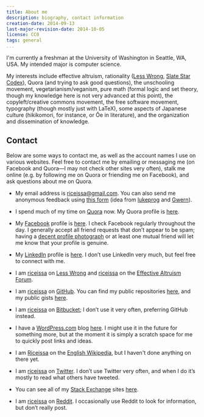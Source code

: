 ```yaml
---
title: About me
description: biography, contact information
creation-date: 2014-09-13
last-major-revision-date: 2014-10-05
license: CC0
tags: general
...
```


I'm currently a freshman at the University of Washington in Seattle, WA, USA.
My intended major is computer science.

My interests include effective altruism, rationality ([Less Wrong](http://lesswrong.com), [Slate Star Codex](http://slatestarcodex.com/)), Quora (and trying to ask good questions), the unschooling movement, vegetarianism/veganism, pure math (formal logic and set theory, though my knowledge here is not very advanced at this point), the copyleft/creative commons movement, the free software movement, typography (though mostly just with LaTeX), some aspects of Japanese culture (hikikomori, for instance, or Ōe in literature), and the organization and dissemination of knowledge.

## Contact

Below are some ways to contact me, as well as the account names I use on various websites.
Feel free to contact me by emailing or messaging me (on Facebook and Quora—I may not check other sites very often), stalk me online (e.g. by following me on Quora or friending me on Facebook), and ask questions about me on Quora.

- My email address is [riceissa@gmail.com](mailto:riceissa@gmail.com).
You can also send me anonymous feedback using [this form](https://docs.google.com/forms/d/1AbwmuMIyzB5X7P4ysL71vGD4WnMxsCKsAZULLc0X7V0/viewform?usp=send_form) (idea from [lukeprog](http://lesswrong.com/lw/8bt/tell_me_what_you_think_of_me/) and [Gwern](http://www.gwern.net/About#anonymous-feedback)).

- I spend much of my time on [Quora](https://quora.com) now.
My Quora profile is [here](https://www.quora.com/Issa-Rice).

- My [Facebook](https://www.facebook.com/) profile is [here](https://www.facebook.com/riceissa).
I check Facebook regularly throughout the day.
I generally accept all friend requests that don’t appear to be spam; having a [decent profile photograph](http://info.cognitomentoring.org/wiki/Using_Facebook_effectively#Profile_photograph) or at least one mutual friend will let me know that your profile is genuine.

- My [LinkedIn](https://www.linkedin.com/) profile is [here](https://www.linkedin.com/profile/view?id=352995114).
I don’t use LinkedIn very much, but feel free to connect with me.

- I am [riceissa](http://lesswrong.com/user/riceissa/overview/) on [Less Wrong](http://lesswrong.com/) and [riceissa](http://effective-altruism.com/user/riceissa/) on the [Effective Altruism Forum](http://effective-altruism.com/).

- I am [riceissa](https://github.com/riceissa/) on [GitHub](https://github.com/).
You can find my public repositories [here](https://github.com/riceissa?tab=repositories), and my public gists [here](https://gist.github.com/riceissa).

- I am [riceissa](https://bitbucket.org/riceissa) on [Bitbucket](https://bitbucket.org/); I don’t use it very often, preferring GitHub instead.

- I have a [WordPress.com](https://wordpress.com/) blog [here](https://riceissa.wordpress.com/).
I might use it in the future for something more, but at the moment it is simply a scratch space for me to quickly post links and ideas.

- I am [Riceissa](http://en.wikipedia.org/wiki/User:Riceissa) on the [English Wikipedia](http://en.wikipedia.org/wiki/Main_Page), but I haven't done anything on there yet.

- I am [riceissa](https://twitter.com/riceissa) on [Twitter](https://twitter.com/).
I don’t use Twitter very often, and when I do it’s mostly to read what others have tweeted.

- You can see all of my [Stack Exchange](http://stackexchange.com/) sites [here](http://stackexchange.com/users/1643345/riceissa?tab=accounts).

- I am [riceissa](https://www.reddit.com/user/riceissa/) on [Reddit](http://www.reddit.com/).
I occasionally use Reddit to look for information, but don’t really post.
